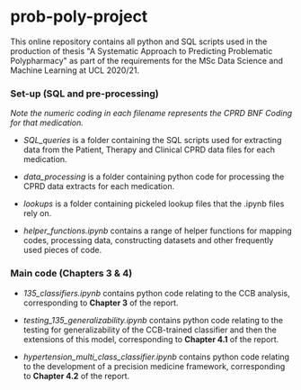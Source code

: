 # prob-poly-project

This online repository contains all python and SQL scripts used in the production of thesis "A Systematic Approach to Predicting Problematic Polypharmacy" as part of the requirements for the MSc Data Science and Machine Learning at UCL 2020/21. 

### Set-up (SQL and pre-processing)

*Note the numeric coding in each filename represents the CPRD BNF Coding for that medication.*

* *SQL_queries* is a folder containing the SQL scripts used for extracting data from the Patient, Therapy and Clinical CPRD data files for each medication.

* *data_processing* is a folder containing python code for processing the CPRD data extracts for each medication.

* *lookups* is a folder containing pickeled lookup files that the .ipynb files rely on.

* *helper_functions.ipynb* contains a range of helper functions for mapping codes, processing data, constructing datasets and other frequently used pieces of code.

### Main code (Chapters 3 & 4)

* *135_classifiers.ipynb* contains python code relating to the CCB analysis, corresponding to **Chapter 3** of the report.

* *testing_135_generalizability.ipynb* contains python code relating to the testing for generalizability of the CCB-trained classifier and then the extensions of this model, corresponding to **Chapter 4.1** of the report.

* *hypertension_multi_class_classifier.ipynb* contains python code relating to the development of a precision medicine framework, corresponding to **Chapter 4.2** of the report.

